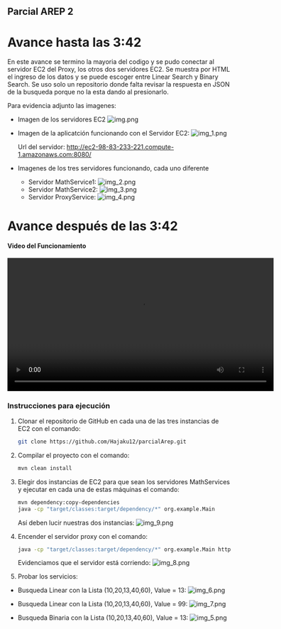 ## Parcial AREP 2

# Avance hasta las 3:42

En este avance se termino la mayoria del codigo y se pudo conectar al servidor EC2 del Proxy, los otros dos servidores EC2. 
Se muestra por HTML el ingreso de los datos y se puede escoger entre Linear Search y Binary Search. Se uso solo un repositorio donde falta revisar la respuesta en JSON de la busqueda porque no la esta dando al presionarlo.

Para evidencia adjunto las imagenes:

- Imagen de los servidores EC2 
![img.png](images%2Fimg.png)
- Imagen de la aplicatción funcionando con el Servidor EC2:
![img_1.png](images%2Fimg_1.png)

    Url del servidor: http://ec2-98-83-233-221.compute-1.amazonaws.com:8080/
- Imagenes de los tres servidores funcionando, cada uno diferente

    - Servidor MathService1: ![img_2.png](images%2Fimg_2.png)
    - Servidor MathService2: ![img_3.png](images%2Fimg_3.png)
    - Servidor ProxyService: ![img_4.png](images%2Fimg_4.png)

# Avance después de las 3:42

#### Video del Funcionamiento
<video width="600" controls>
  <source src="images/video.mp4" type="video/mp4">
  Tu navegador no soporta la reproducción de video.
</video>

### Instrucciones para ejecución

1. Clonar el repositorio de GitHub en cada una de las tres instancias de EC2 con el comando:
    ```sh
    git clone https://github.com/Hajaku12/parcialArep.git
    ```

2. Compilar el proyecto con el comando:
    ```sh
    mvn clean install
    ```

3. Elegir dos instancias de EC2 para que sean los servidores MathServices y ejecutar en cada una de estas máquinas el comando:
    ```sh
    mvn dependency:copy-dependencies
    java -cp "target/classes:target/dependency/*" org.example.Main
    ```
   Así deben lucir nuestras dos instancias:
   ![img_9.png](images%2Fimg_9.png)

4. Encender el servidor proxy con el comando:
    ```sh
    java -cp "target/classes:target/dependency/*" org.example.Main http://ec2-98-83-163-41.compute-1.amazonaws.com:8080 http://ec2-54-163-96-40.compute-1.amazonaws.com:8080
    ```
   
   Evidenciamos que el servidor está corriendo:
   ![img_8.png](images%2Fimg_8.png)

5. Probar los servicios:
  - Busqueda Linear con la Lista (10,20,13,40,60), Value = 13:
    ![img_6.png](images%2Fimg_6.png)
    
  - Busqueda Linear con la Lista (10,20,13,40,60), Value = 99:
    ![img_7.png](images%2Fimg_7.png)
  - Busqueda Binaria con la Lista (10,20,13,40,60), Value = 13:
    ![img_5.png](images%2Fimg_5.png)

